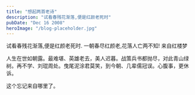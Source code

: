 ```yaml
---
title: "想起两首老诗"
description: "试看春残花渐落,便是红颜老死时"
pubDate: "Dec 16 2008"
heroImage: "/blog-placeholder.jpg"
---
```

试看春残花渐落,便是红颜老死时. 一朝春尽红颜老,花落人亡两不知! 来自红楼梦

人生在世如朝露。最难堪、英雄老去，美人迟暮。战策兵书都抛尽，对此青山绿树。再不学、刘琨周处。曳尾泥涂君莫笑，到今朝、几辈儒冠误。心腹事，更休诉。

这个忘记来自哪里了。
